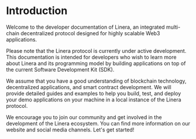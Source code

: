 # Introduction

Welcome to the developer documentation of Linera, an integrated multi-chain decentralized
protocol designed for highly scalable Web3 applications.

Please note that the Linera protocol is currently under active development. This
documentation is intended for developers who wish to learn more about Linera and its
programming model by building applications on top of the current Software Development Kit
(SDK).

We assume that you have a good understanding of blockchain technology, decentralized
applications, and smart contract development. We will provide detailed guides and examples
to help you build, test, and deploy your demo applications on your machine in a local
instance of the Linera protocol.

We encourage you to join our community and get involved in the development of the Linera
ecosystem. You can find more information on our website and social media channels. Let's
get started!
